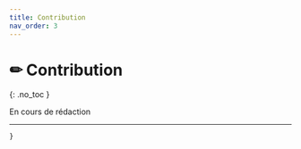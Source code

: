 ```yaml
---
title: Contribution
nav_order: 3
---
```


# ✏ Contribution

{: .no\_toc }

En cours de rédaction

***



```scss
}
```
